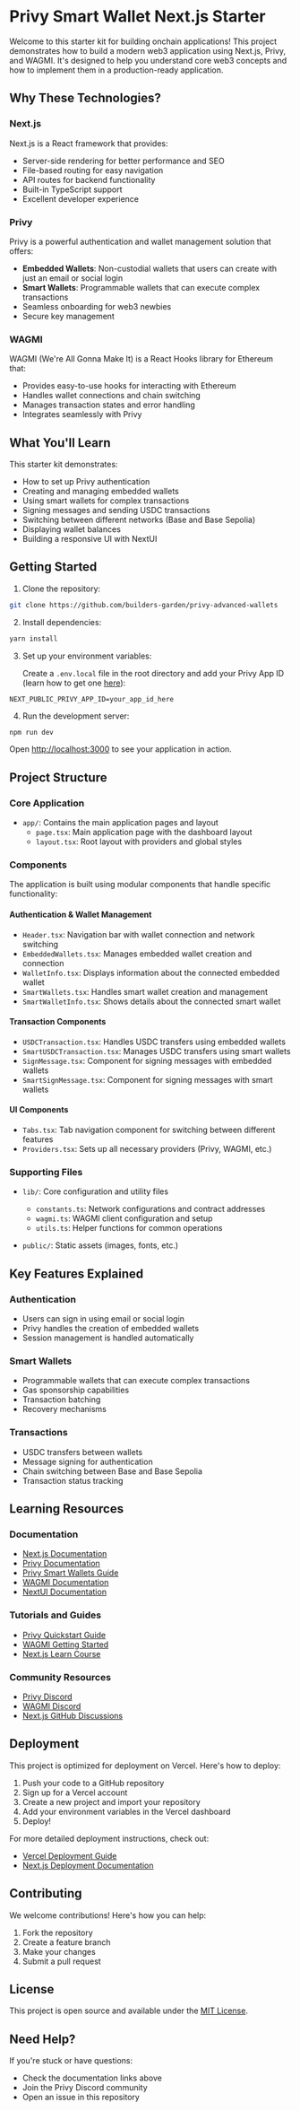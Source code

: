 # Privy Smart Wallet Next.js Starter

Welcome to this starter kit for building onchain applications! This project demonstrates how to build a modern web3 application using Next.js, Privy, and WAGMI. It's designed to help you understand core web3 concepts and how to implement them in a production-ready application.

## Why These Technologies?

### Next.js

Next.js is a React framework that provides:

- Server-side rendering for better performance and SEO
- File-based routing for easy navigation
- API routes for backend functionality
- Built-in TypeScript support
- Excellent developer experience

### Privy

Privy is a powerful authentication and wallet management solution that offers:

- **Embedded Wallets**: Non-custodial wallets that users can create with just an email or social login
- **Smart Wallets**: Programmable wallets that can execute complex transactions
- Seamless onboarding for web3 newbies
- Secure key management

### WAGMI

WAGMI (We're All Gonna Make It) is a React Hooks library for Ethereum that:

- Provides easy-to-use hooks for interacting with Ethereum
- Handles wallet connections and chain switching
- Manages transaction states and error handling
- Integrates seamlessly with Privy

## What You'll Learn

This starter kit demonstrates:

- How to set up Privy authentication
- Creating and managing embedded wallets
- Using smart wallets for complex transactions
- Signing messages and sending USDC transactions
- Switching between different networks (Base and Base Sepolia)
- Displaying wallet balances
- Building a responsive UI with NextUI

## Getting Started

1. Clone the repository:

```bash
git clone https://github.com/builders-garden/privy-advanced-wallets
```

2. Install dependencies:

```bash
yarn install
```

3. Set up your environment variables:
   
   Create a `.env.local` file in the root directory and add your Privy App ID (learn how to get one [here](https://docs.privy.io/basics/get-started/dashboard/create-new-app)):

```
NEXT_PUBLIC_PRIVY_APP_ID=your_app_id_here
```

4. Run the development server:

```bash
npm run dev
```

Open [http://localhost:3000](http://localhost:3000) to see your application in action.

## Project Structure

### Core Application

- `app/`: Contains the main application pages and layout
  - `page.tsx`: Main application page with the dashboard layout
  - `layout.tsx`: Root layout with providers and global styles

### Components

The application is built using modular components that handle specific functionality:

#### Authentication & Wallet Management

- `Header.tsx`: Navigation bar with wallet connection and network switching
- `EmbeddedWallets.tsx`: Manages embedded wallet creation and connection
- `WalletInfo.tsx`: Displays information about the connected embedded wallet
- `SmartWallets.tsx`: Handles smart wallet creation and management
- `SmartWalletInfo.tsx`: Shows details about the connected smart wallet

#### Transaction Components

- `USDCTransaction.tsx`: Handles USDC transfers using embedded wallets
- `SmartUSDCTransaction.tsx`: Manages USDC transfers using smart wallets
- `SignMessage.tsx`: Component for signing messages with embedded wallets
- `SmartSignMessage.tsx`: Component for signing messages with smart wallets

#### UI Components

- `Tabs.tsx`: Tab navigation component for switching between different features
- `Providers.tsx`: Sets up all necessary providers (Privy, WAGMI, etc.)

### Supporting Files

- `lib/`: Core configuration and utility files

  - `constants.ts`: Network configurations and contract addresses
  - `wagmi.ts`: WAGMI client configuration and setup
  - `utils.ts`: Helper functions for common operations

- `public/`: Static assets (images, fonts, etc.)

## Key Features Explained

### Authentication

- Users can sign in using email or social login
- Privy handles the creation of embedded wallets
- Session management is handled automatically

### Smart Wallets

- Programmable wallets that can execute complex transactions
- Gas sponsorship capabilities
- Transaction batching
- Recovery mechanisms

### Transactions

- USDC transfers between wallets
- Message signing for authentication
- Chain switching between Base and Base Sepolia
- Transaction status tracking

## Learning Resources

### Documentation

- [Next.js Documentation](https://nextjs.org/docs)
- [Privy Documentation](https://docs.privy.io/)
- [Privy Smart Wallets Guide](https://docs.privy.io/guide/react/wallets/smart-wallets/)
- [WAGMI Documentation](https://wagmi.sh/)
- [NextUI Documentation](https://nextui.org/)

### Tutorials and Guides

- [Privy Quickstart Guide](https://docs.privy.io/guide/quickstart/)
- [WAGMI Getting Started](https://wagmi.sh/react/getting-started)
- [Next.js Learn Course](https://nextjs.org/learn)

### Community Resources

- [Privy Discord](https://discord.gg/privy)
- [WAGMI Discord](https://discord.gg/wagmi)
- [Next.js GitHub Discussions](https://github.com/vercel/next.js/discussions)

## Deployment

This project is optimized for deployment on Vercel. Here's how to deploy:

1. Push your code to a GitHub repository
2. Sign up for a Vercel account
3. Create a new project and import your repository
4. Add your environment variables in the Vercel dashboard
5. Deploy!

For more detailed deployment instructions, check out:

- [Vercel Deployment Guide](https://vercel.com/docs/deployments)
- [Next.js Deployment Documentation](https://nextjs.org/docs/deployment)

## Contributing

We welcome contributions! Here's how you can help:

1. Fork the repository
2. Create a feature branch
3. Make your changes
4. Submit a pull request

## License

This project is open source and available under the [MIT License](LICENSE).

## Need Help?

If you're stuck or have questions:

- Check the documentation links above
- Join the Privy Discord community
- Open an issue in this repository
